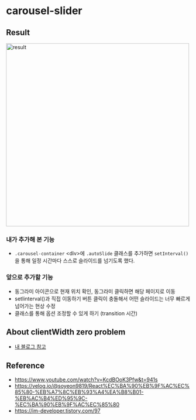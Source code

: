 # carousel-slider
## Result
<img src="../result_img/carousel-slider_result.gif" width="500" alt="result">

### 내가 추가해 본 기능
- `.carousel-container` \<div>에 `.autoSlide` 클래스를 추가하면 `setInterval()`을 통해 일정 시간마다 스스로 슬라이드를 넘기도록 했다.

### 앞으로 추가할 기능
- 동그라미 아이콘으로 현재 위치 확인, 동그라미 클릭하면 해당 페이지로 이동
- setIinterval()과 직접 이동하기 버튼 클릭이 충돌해서 어떤 슬라이드는 너무 빠르게 넘어가는 현상 수정
- 클래스를 통해 옵션 조정할 수 있게 하기 (transition 시간)

## About clientWidth zero problem
- [내 블로그 참고](https://bluepebble25.tistory.com/20)

## Reference
- https://www.youtube.com/watch?v=KcdBOoK3Pfw&t=941s
- https://velog.io/@soyeon9819/React%EC%BA%90%EB%9F%AC%EC%85%80-%EB%A7%8C%EB%93%A4%EA%B8%B01-%EB%AC%B4%ED%95%9C-%EC%BA%90%EB%9F%AC%EC%85%80
- https://im-developer.tistory.com/97